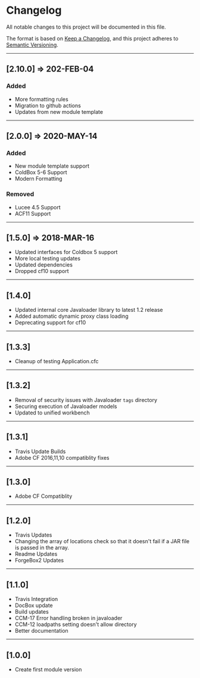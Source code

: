 # Changelog

All notable changes to this project will be documented in this file.

The format is based on [Keep a Changelog](https://keepachangelog.com/en/1.0.0/),
and this project adheres to [Semantic Versioning](https://semver.org/spec/v2.0.0.html).

----

## [2.10.0] => 202-FEB-04

### Added

* More formatting rules
* Migration to github actions
* Updates from new module template

----

## [2.0.0] => 2020-MAY-14

### Added

* New module template support
* ColdBox 5-6 Support
* Modern Formatting

### Removed

* Lucee 4.5 Support
* ACF11 Support

----

## [1.5.0] => 2018-MAR-16

* Updated interfaces for Coldbox 5 support
* More local testing updates
* Updated dependencies
* Dropped cf10 support

----

## [1.4.0]

* Updated internal core Javaloader library to latest 1.2 release
* Added automatic dynamic proxy class loading
* Deprecating support for cf10

----

## [1.3.3]

* Cleanup of testing Application.cfc

----

## [1.3.2]

* Removal of security issues with Javaloader `tags` directory
* Securing execution of Javaloader models
* Updated to unified workbench

----

## [1.3.1]

* Travis Update Builds
* Adobe CF 2016,11,10 compatiblity fixes

----

## [1.3.0]

* Adobe CF Compatiblity

----

## [1.2.0]

* Travis Updates
* Changing the array of locations check so that it doesn't fail if a JAR file is passed in the array.
* Readme Updates
* ForgeBox2 Updates

----

## [1.1.0]

* Travis Integration
* DocBox update
* Build updates
* CCM-17 Error handling broken in javaloader
* CCM-12 loadpaths setting doesn't allow directory
* Better documentation

----

## [1.0.0]

* Create first module version
